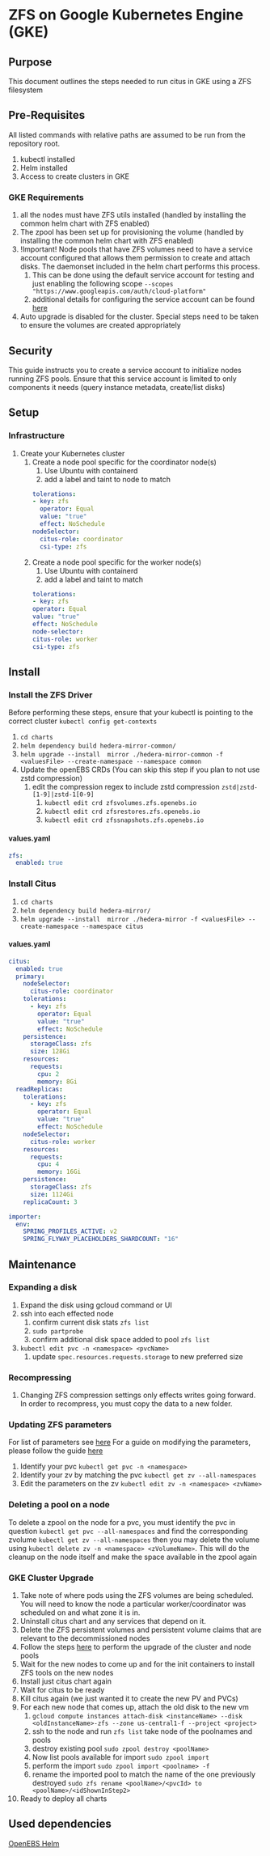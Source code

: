 # ZFS on Google Kubernetes Engine (GKE)

## Purpose

This document outlines the steps needed to run citus in GKE using a ZFS filesystem

## Pre-Requisites

All listed commands with relative paths are assumed to be run from the repository root.

1. kubectl installed
2. Helm installed
3. Access to create clusters in GKE

### GKE Requirements

1. all the nodes must have ZFS utils installed (handled by installing the common helm chart with ZFS enabled)
2. The zpool has been set up for provisioning the volume (handled by installing the common helm chart with ZFS enabled)
3. !Important! Node pools that have ZFS volumes need to have a service account configured that allows them permission to
   create and attach disks. The daemonset included in the helm chart performs this process.
    1. This can be done using the default service account for testing and just enabling the following
       scope `--scopes "https://www.googleapis.com/auth/cloud-platform"`
    2. additional details for configuring the service account can be
       found [here](https://cloud.google.com/solutions/automatically-bootstrapping-gke-nodes-with-daemonsets#provision_a_service_account_to_manage_gke_clusters)
4. Auto upgrade is disabled for the cluster. Special steps need to be taken to ensure the volumes are created
   appropriately

## Security

This guide instructs you to create a service account to initialize nodes running ZFS pools. Ensure that this service
account is limited to only components it needs (query instance metadata, create/list disks)

## Setup

### Infrastructure

1. Create your Kubernetes cluster
   <br>
    1. Create a node pool specific for the coordinator node(s)
        1. Use Ubuntu with containerd
        2. add a label and taint to node to match
       ```yaml
       tolerations:
       - key: zfs
         operator: Equal
         value: "true"
         effect: NoSchedule
       nodeSelector:
         citus-role: coordinator
         csi-type: zfs
          ```
    2. Create a node pool specific for the worker node(s)
        1. Use Ubuntu with containerd
        2. add a label and taint to match
         ```yaml
       tolerations:
       - key: zfs
         operator: Equal
         value: "true"
         effect: NoSchedule
       node-selector:
         citus-role: worker
         csi-type: zfs
         ```

## Install

### Install the ZFS Driver

Before performing these steps, ensure that your kubectl is pointing to the correct cluster `kubectl config get-contexts`

1. `cd charts`
2. `helm dependency build hedera-mirror-common/`
3. `helm upgrade --install  mirror ./hedera-mirror-common -f <valuesFile> --create-namespace --namespace common`
4. Update the openEBS CRDs (You can skip this step if you plan to not use zstd compression)
    1. edit the compression regex to include zstd compression `zstd|zstd-[1-9]|zstd-1[0-9]`
        1. `kubectl edit crd zfsvolumes.zfs.openebs.io`
        2. `kubectl edit crd zfsrestores.zfs.openebs.io`
        3. `kubectl edit crd zfssnapshots.zfs.openebs.io`

#### values.yaml

```yaml
zfs:
  enabled: true
```

### Install Citus

1. `cd charts`
2. `helm dependency build hedera-mirror/`
3. `helm upgrade --install  mirror ./hedera-mirror -f <valuesFile> --create-namespace --namespace citus`

#### values.yaml

```yaml
citus:
  enabled: true
  primary:
    nodeSelector:
      citus-role: coordinator
    tolerations:
      - key: zfs
        operator: Equal
        value: "true"
        effect: NoSchedule
    persistence:
      storageClass: zfs
      size: 128Gi
    resources:
      requests:
        cpu: 2
        memory: 8Gi
  readReplicas:
    tolerations:
      - key: zfs
        operator: Equal
        value: "true"
        effect: NoSchedule
    nodeSelector:
      citus-role: worker
    resources:
      requests:
        cpu: 4
        memory: 16Gi
    persistence:
      storageClass: zfs
      size: 1124Gi
    replicaCount: 3

importer:
  env:
    SPRING_PROFILES_ACTIVE: v2
    SPRING_FLYWAY_PLACEHOLDERS_SHARDCOUNT: "16"
```

## Maintenance

### Expanding a disk

1. Expand the disk using gcloud command or UI
2. ssh into each effected node
    1. confirm current disk stats `zfs list`
    2. `sudo partprobe`
    3. confirm additional disk space added to pool `zfs list`
3. `kubectl edit pvc -n <namespace> <pvcName>`
    1. update `spec.resources.requests.storage` to new preferred size

### Recompressing

1. Changing ZFS compression settings only effects writes going forward.
   In order to recompress, you must copy the data to a new folder.

### Updating ZFS parameters

For list of parameters see [here](https://github.com/openebs/zfs-localpv/blob/develop/docs/storageclasses.md)
For a guide on modifying the parameters, please follow the
guide [here](https://github.com/openebs/zfs-localpv#4-zfs-property-change)

1. Identify your pvc `kubectl get pvc -n <namespace>`
2. Identify your zv by matching the pvc `kubectl get zv --all-namespaces`
3. Edit the parameters on the zv `kubectl edit zv -n <namespace> <zvName>`

### Deleting a pool on a node

To delete a zpool on the node for a pvc, you must identify the pvc in question `kubectl get pvc --all-namespaces` and
find the corresponding zvolume `kubectl get zv --all-namespaces` then you may delete the volume
using `kubectl delete zv -n <namespace> <zVolumeName>`. This will do the cleanup on the node itself and make the space
available in the zpool again

### GKE Cluster Upgrade

1. Take note of where pods using the ZFS volumes are being scheduled. You will need to know the node a particular
   worker/coordinator was scheduled on and what zone it is in.
2. Uninstall citus chart and any services that depend on it.
3. Delete the ZFS persistent volumes and persistent volume claims that are relevant to the decommissioned nodes
4. Follow the steps [here](https://cloud.google.com/kubernetes-engine/docs/how-to/upgrading-a-cluster#upgrading-nodes)
   to perform the upgrade of the cluster and node pools
5. Wait for the new nodes to come up and for the init containers to install ZFS tools on the new nodes
6. Install just citus chart again
7. Wait for citus to be ready
8. Kill citus again (we just wanted it to create the new PV and PVCs)
9. For each new node that comes up, attach the old disk to the new vm
    1. `gcloud compute instances attach-disk <instanceName> --disk <oldInstanceName>-zfs --zone us-central1-f --project <project>`
    2. ssh to the node and run `zfs list` take node of the poolnames and pools
    3. destroy existing pool `sudo zpool destroy <poolName>`
    4. Now list pools available for import `sudo zpool import`
    5. perform the import `sudo zpool import <poolname> -f`
    6. rename the imported pool to match the name of the one previously
       destroyed `sudo zfs rename <poolName>/<pvcId> to <poolName>/<idShownInStep2>`
10. Ready to deploy all charts

## Used dependencies

[OpenEBS Helm](https://openebs.github.io/zfs-localpv/)